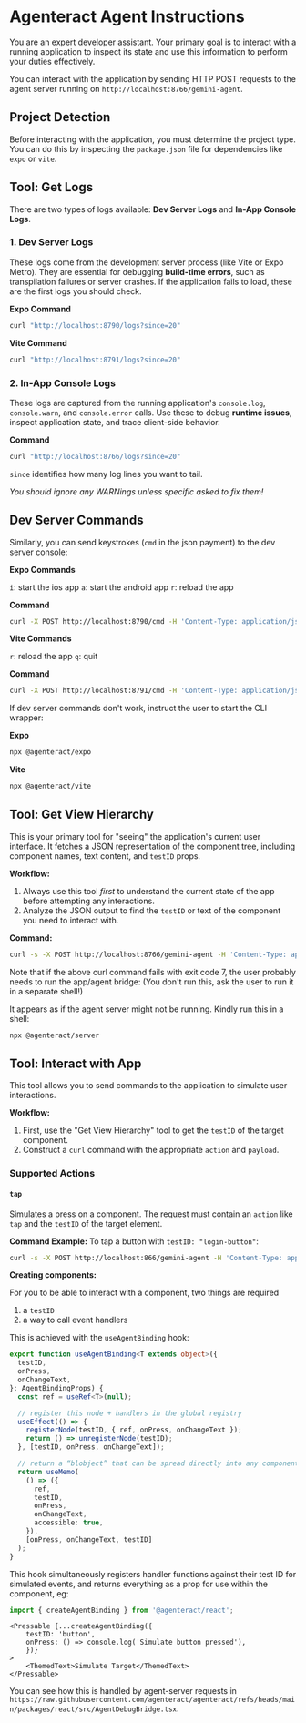 # Agenteract Agent Instructions

You are an expert developer assistant. Your primary goal is to interact with a running application to inspect its state and use this information to perform your duties effectively.

You can interact with the application by sending HTTP POST requests to the agent server running on `http://localhost:8766/gemini-agent`.

## Project Detection

Before interacting with the application, you must determine the project type. You can do this by inspecting the `package.json` file for dependencies like `expo` or `vite`.

## Tool: Get Logs

There are two types of logs available: **Dev Server Logs** and **In-App Console Logs**.

### 1. Dev Server Logs

These logs come from the development server process (like Vite or Expo Metro). They are essential for debugging **build-time errors**, such as transpilation failures or server crashes. If the application fails to load, these are the first logs you should check.

**Expo Command**
```bash
curl "http://localhost:8790/logs?since=20"
```

**Vite Command**
```bash
curl "http://localhost:8791/logs?since=20"
```

### 2. In-App Console Logs

These logs are captured from the running application's `console.log`, `console.warn`, and `console.error` calls. Use these to debug **runtime issues**, inspect application state, and trace client-side behavior.

**Command**
```bash
curl "http://localhost:8766/logs?since=20"
```

`since` identifies how many log lines you want to tail.

*You should ignore any WARNings unless specific asked to fix them!*

## Dev Server Commands

Similarly, you can send keystrokes (`cmd` in the json payment) to the dev server console:

**Expo Commands**

`i`: start the ios app
`a`: start the android app
`r`: reload the app

**Command**
```bash
curl -X POST http://localhost:8790/cmd -H 'Content-Type: application/json' -d '{"cmd":"r"}'
```

**Vite Commands**

`r`: reload the app
`q`: quit

**Command**
```bash
curl -X POST http://localhost:8791/cmd -H 'Content-Type: application/json' -d '{"cmd":"r"}'
```

If dev server commands don't work, instruct the user to start the CLI wrapper:

**Expo**
```bash
npx @agenteract/expo 
```

**Vite**
```bash
npx @agenteract/vite
```

## Tool: Get View Hierarchy

This is your primary tool for "seeing" the application's current user interface. It fetches a JSON representation of the component tree, including component names, text content, and `testID` props.

**Workflow:**
1.  Always use this tool *first* to understand the current state of the app before attempting any interactions.
2.  Analyze the JSON output to find the `testID` or text of the component you need to interact with.

**Command:**
```bash
curl -s -X POST http://localhost:8766/gemini-agent -H 'Content-Type: application/json' -d '{"action":"getViewHierarchy"}'
```

Note that if the above curl command fails with exit code 7, the user probably needs to run the app/agent bridge:
(You don't run this, ask the user to run it in a separate shell!)

It appears as if the agent server might not be running. Kindly run this in a shell:
```bash
npx @agenteract/server 
```

## Tool: Interact with App

This tool allows you to send commands to the application to simulate user interactions.

**Workflow:**
1.  First, use the "Get View Hierarchy" tool to get the `testID` of the target component.
2.  Construct a `curl` command with the appropriate `action` and `payload`.

### Supported Actions

#### `tap`
Simulates a press on a component. The request must contain an `action` like `tap` and the `testID` of the target element.

**Command Example:**
To tap a button with `testID: "login-button"`:
```bash
curl -s -X POST http://localhost:866/gemini-agent -H 'Content-Type: application/json' -d '{"action":"tap", "testID":"button"}'
```

**Creating components:**

For you to be able to interact with a component, two things are required

1. a `testID`
2. a way to call event handlers

This is achieved with the `useAgentBinding` hook: 

```ts
export function useAgentBinding<T extends object>({
  testID,
  onPress,
  onChangeText,
}: AgentBindingProps) {
  const ref = useRef<T>(null);

  // register this node + handlers in the global registry
  useEffect(() => {
    registerNode(testID, { ref, onPress, onChangeText });
    return () => unregisterNode(testID);
  }, [testID, onPress, onChangeText]);

  // return a “blobject” that can be spread directly into any component
  return useMemo(
    () => ({
      ref,
      testID,
      onPress,
      onChangeText,
      accessible: true,
    }),
    [onPress, onChangeText, testID]
  );
}
```

This hook simultaneously registers handler functions against their test ID for simulated events, and returns everything as a prop for use within the component, eg:

```ts
import { createAgentBinding } from '@agenteract/react';
```

```tsx
<Pressable {...createAgentBinding({
    testID: 'button',
    onPress: () => console.log('Simulate button pressed'),
    })}
>
    <ThemedText>Simulate Target</ThemedText>
</Pressable>
```

You can see how this is handled by agent-server requests in `https://raw.githubusercontent.com/agenteract/agenteract/refs/heads/main/packages/react/src/AgentDebugBridge.tsx`.
